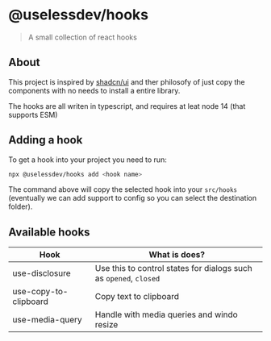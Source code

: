 # @uselessdev/hooks
> A small collection of react hooks


## About
This project is inspired by [shadcn/ui](https://ui.shadcn.com/) and ther philosofy of just copy the components with no needs to install a entire library.

The hooks are all writen in typescript, and requires at leat node 14 (that supports ESM)

## Adding a hook
To get a hook into your project you need to run:

```bash
npx @uselessdev/hooks add <hook name>
```

The command above will copy the selected hook into your `src/hooks` (eventually we can add support to config so you can select the destination folder).

## Available hooks

| Hook | What is does? |
|------|---------------|
| use-disclosure | Use this to control states for dialogs such as `opened`, `closed` |
| use-copy-to-clipboard | Copy text to clipboard |
| use-media-query | Handle with media queries and windo resize |
